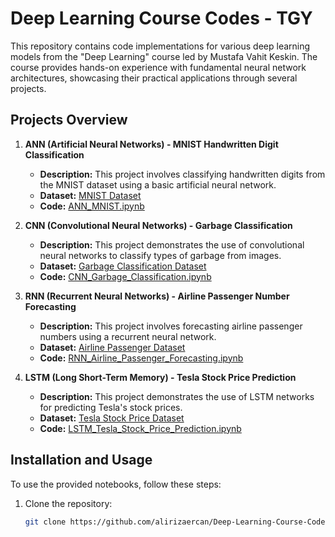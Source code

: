 # Deep Learning Course Codes - TGY

This repository contains code implementations for various deep learning models from the "Deep Learning" course led by Mustafa Vahit Keskin. The course provides hands-on experience with fundamental neural network architectures, showcasing their practical applications through several projects.

## Projects Overview

1. **ANN (Artificial Neural Networks) - MNIST Handwritten Digit Classification**
   - **Description:** This project involves classifying handwritten digits from the MNIST dataset using a basic artificial neural network.
   - **Dataset:** [MNIST Dataset](http://yann.lecun.com/exdb/mnist/)
   - **Code:** [ANN_MNIST.ipynb](https://www.kaggle.com/code/alirizaercan/artificial-neural-network-ann-minst-beginner/)

2. **CNN (Convolutional Neural Networks) - Garbage Classification**
   - **Description:** This project demonstrates the use of convolutional neural networks to classify types of garbage from images.
   - **Dataset:** [Garbage Classification Dataset](https://www.kaggle.com/datasets/asdasdasasdas/garbage-classification)
   - **Code:** [CNN_Garbage_Classification.ipynb](x)

3. **RNN (Recurrent Neural Networks) - Airline Passenger Number Forecasting**
   - **Description:** This project involves forecasting airline passenger numbers using a recurrent neural network.
   - **Dataset:** [Airline Passenger Dataset](https://www.kaggle.com/datasets/andreazzini/international-airline-passengers)
   - **Code:** [RNN_Airline_Passenger_Forecasting.ipynb](x)

4. **LSTM (Long Short-Term Memory) - Tesla Stock Price Prediction**
   - **Description:** This project demonstrates the use of LSTM networks for predicting Tesla's stock prices.
   - **Dataset:** [Tesla Stock Price Dataset](https://www.kaggle.com/datasets/timoboz/tesla-stock-data-from-2010-to-2020)
   - **Code:** [LSTM_Tesla_Stock_Price_Prediction.ipynb](x)

## Installation and Usage

To use the provided notebooks, follow these steps:

1. Clone the repository:
   ```bash
   git clone https://github.com/alirizaercan/Deep-Learning-Course-Codes-TGY.git
